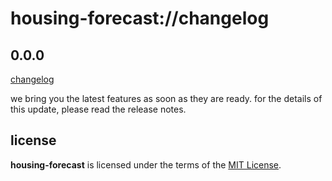 # housing-forecast://changelog

## 0.0.0

[changelog]()

we bring you the latest features as soon as they are ready. 
for the details of this update, please read the release notes.

## license
__housing-forecast__ is licensed under the terms of the [MIT License](https://github.com/revaturecloud/housing-forecast/blob/master/LICENSE).
